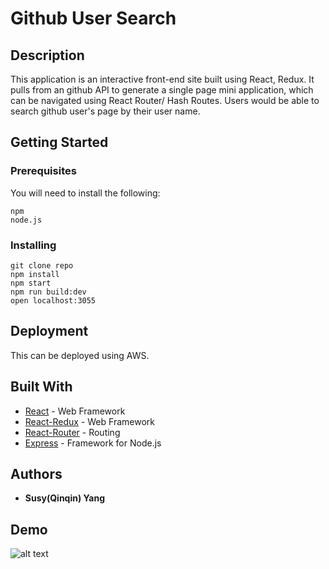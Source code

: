 # Github User Search

## Description

This application is an interactive front-end site built using React, Redux. It pulls from an github API to generate a single page mini application, which can be navigated using React Router/ Hash Routes. Users would be able to search github user's page by their user name.

## Getting Started

### Prerequisites

You will need to install the following:

```
npm
node.js
```

### Installing

```
git clone repo
npm install
npm start
npm run build:dev
open localhost:3055
```

## Deployment

This can be deployed using AWS.

## Built With

- [React](https://reactjs.org/docs/forms.html) - Web Framework
- [React-Redux](https://react-redux.js.org/) - Web Framework
- [React-Router](https://reacttraining.com/react-router/) - Routing
- [Express](https://expressjs.com/) - Framework for Node.js

## Authors

- **Susy(Qinqin) Yang**

## Demo
![alt text](http://g.recordit.co/drgzZVC9aE.gif)